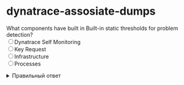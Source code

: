 # dynatrace-assosiate-dumps


What components have built in Built-in static thresholds for problem detection?<br>
  <input type="radio" >Dynatrace Self Monitoring<br>
  <input type="radio" >Key Request<br>
  <input type="radio" >Infrastructure<br>
  <input type="radio" >Processes<br>

<details>
  <summary>Правильный ответ</summary>
  fixdist
</details>
